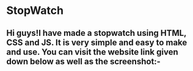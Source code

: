 <h1>StopWatch</h1>
<h2>Hi guys!I have made a stopwatch using HTML, CSS and JS. It is very simple and easy to make and use.
You can visit the website link given down below as well as the screenshot:-</h2>

